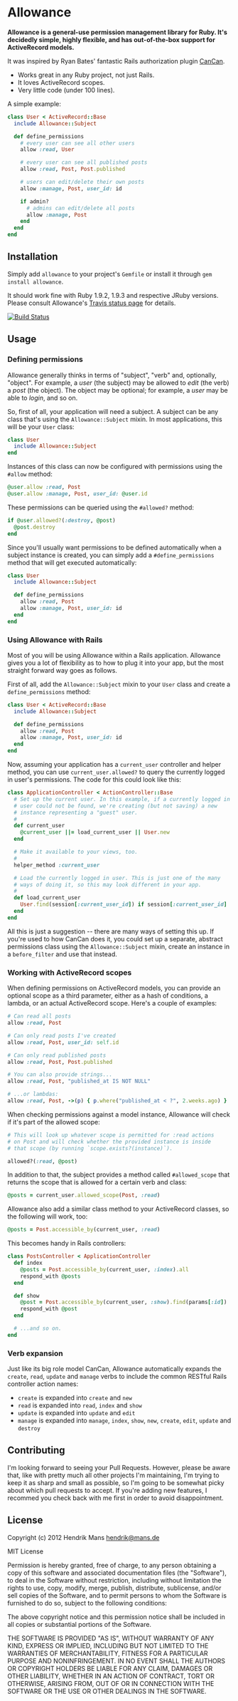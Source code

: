 # Allowance

**Allowance is a general-use permission management library for Ruby.
It's decidedly simple, highly flexible, and has out-of-the-box support
for ActiveRecord models.**

It was inspired by Ryan Bates' fantastic Rails authorization plugin [CanCan](https://github.com/ryanb/cancan).

* Works great in any Ruby project, not just Rails.
* It loves ActiveRecord scopes.
* Very little code (under 100 lines).

A simple example:

~~~ ruby
class User < ActiveRecord::Base
  include Allowance::Subject

  def define_permissions
    # every user can see all other users
    allow :read, User

    # every user can see all published posts
    allow :read, Post, Post.published

    # users can edit/delete their own posts
    allow :manage, Post, user_id: id

    if admin?
      # admins can edit/delete all posts
      allow :manage, Post
    end
  end
end
~~~



## Installation

Simply add `allowance` to your project's `Gemfile` or install it through `gem install allowance`.

It should work fine with Ruby 1.9.2, 1.9.3 and respective JRuby versions. Please consult Allowance's [Travis status page](http://travis-ci.org/hmans/allowance) for details.

[![Build Status](https://secure.travis-ci.org/hmans/allowance.png?branch=master)](http://travis-ci.org/hmans/allowance)


## Usage

### Defining permissions

Allowance generally thinks in terms of "subject", "verb" and, optionally, "object". For example, a _user_ (the subject) may be allowed to _edit_ (the verb) a _post_ (the object). The object may be optional; for example, a _user_ may be able to _login_, and so on.

So, first of all, your application will need a subject. A subject can be any class that's using the `Allowance::Subject` mixin. In most applications, this will be your `User` class:

~~~ ruby
class User
  include Allowance::Subject
end
~~~

Instances of this class can now be configured with permissions using the `#allow` method:

~~~ ruby
@user.allow :read, Post
@user.allow :manage, Post, user_id: @user.id
~~~

These permissions can be queried using the `#allowed?` method:

~~~ ruby
if @user.allowed?(:destroy, @post)
  @post.destroy
end
~~~

Since you'll usually want permissions to be defined automatically when a subject instance is created, you can simply add a `#define_permissions` method that will get executed automatically:

~~~ ruby
class User
  include Allowance::Subject

  def define_permissions
    allow :read, Post
    allow :manage, Post, user_id: id
  end
end
~~~


### Using Allowance with Rails

Most of you will be using Allowance within a Rails application. Allowance gives you a lot of flexibility as to how to plug it into your app, but the most straight forward way goes as follows.

First of all, add the `Allowance::Subject` mixin to your `User` class and create a `define_permissions` method:

~~~ ruby
class User < ActiveRecord::Base
  include Allowance::Subject

  def define_permissions
    allow :read, Post
    allow :manage, Post, user_id: id
  end
end
~~~

Now, assuming your application has a `current_user` controller and helper method, you can use `current_user.allowed?` to query the currently logged in user's permissions. The code for this could look like this:

~~~ ruby
class ApplicationController < ActionController::Base
  # Set up the current user. In this example, if a currently logged in
  # user could not be found, we're creating (but not saving) a new
  # instance representing a "guest" user.
  # 
  def current_user
    @current_user ||= load_current_user || User.new
  end

  # Make it available to your views, too.
  #
  helper_method :current_user

  # Load the currently logged in user. This is just one of the many
  # ways of doing it, so this may look different in your app.
  #
  def load_current_user
    User.find(session[:current_user_id]) if session[:current_user_id]
  end
end
~~~  

All this is just a suggestion -- there are many ways of setting this up. If you're used to how CanCan does it, you could set up a separate, abstract permissions class using the `Allowance::Subject` mixin, create an instance in a `before_filter` and use that instead.


### Working with ActiveRecord scopes

When defining permissions on ActiveRecord models, you can provide an optional scope as a third parameter, either as a hash of conditions, a lambda, or an actual ActiveRecord scope. Here's a couple of examples:

~~~ ruby
# Can read all posts
allow :read, Post

# Can only read posts I've created
allow :read, Post, user_id: self.id

# Can only read published posts
allow :read, Post, Post.published

# You can also provide strings...
allow :read, Post, "published_at IS NOT NULL"

# ...or lambdas:
allow :read, Post, ->(p) { p.where("published_at < ?", 2.weeks.ago) }
~~~

When checking permissions against a model instance, Allowance will check if it's part of the allowed scope:

~~~ ruby
# This will look up whatever scope is permitted for :read actions
# on Post and will check whether the provided instance is inside
# that scope (by running `scope.exists?(instance)`).

allowed?(:read, @post)
~~~

In addition to that, the subject provides a method called `#allowed_scope` that returns the scope that is allowed for a certain verb and class:

~~~ ruby
@posts = current_user.allowed_scope(Post, :read)
~~~

Allowance also add a similar class method to your ActiveRecord classes, so the following will work, too:

~~~ ruby
@posts = Post.accessible_by(current_user, :read)
~~~

This becomes handy in Rails controllers:

~~~ ruby
class PostsController < ApplicationController
  def index
    @posts = Post.accessible_by(current_user, :index).all
    respond_with @posts
  end

  def show
    @post = Post.accessible_by(current_user, :show).find(params[:id])
    respond_with @post
  end

  # ...and so on.
end
~~~


### Verb expansion

Just like its big role model CanCan, Allowance automatically expands the `create`, `read`, `update` and `manage` verbs to include the common RESTful Rails controller action names:

* `create` is expanded into `create` and `new`
* `read` is expanded into `read`, `index` and `show`
* `update` is expanded into `update` and `edit`
* `manage` is expanded into `manage`, `index`, `show`, `new`, `create`, `edit`, `update` and `destroy`


## Contributing

I'm looking forward to seeing your Pull Requests. However, please be aware that,
like with pretty much all other projects I'm maintaining, I'm trying to keep it
as sharp and small as possible, so I'm going to be somewhat picky about which pull
requests to accept. If you're adding new features, I recommed you check back
with me first in order to avoid disappointment.

## License

Copyright (c) 2012 Hendrik Mans <hendrik@mans.de>

MIT License

Permission is hereby granted, free of charge, to any person obtaining
a copy of this software and associated documentation files (the
"Software"), to deal in the Software without restriction, including
without limitation the rights to use, copy, modify, merge, publish,
distribute, sublicense, and/or sell copies of the Software, and to
permit persons to whom the Software is furnished to do so, subject to
the following conditions:

The above copyright notice and this permission notice shall be
included in all copies or substantial portions of the Software.

THE SOFTWARE IS PROVIDED "AS IS", WITHOUT WARRANTY OF ANY KIND,
EXPRESS OR IMPLIED, INCLUDING BUT NOT LIMITED TO THE WARRANTIES OF
MERCHANTABILITY, FITNESS FOR A PARTICULAR PURPOSE AND
NONINFRINGEMENT. IN NO EVENT SHALL THE AUTHORS OR COPYRIGHT HOLDERS BE
LIABLE FOR ANY CLAIM, DAMAGES OR OTHER LIABILITY, WHETHER IN AN ACTION
OF CONTRACT, TORT OR OTHERWISE, ARISING FROM, OUT OF OR IN CONNECTION
WITH THE SOFTWARE OR THE USE OR OTHER DEALINGS IN THE SOFTWARE.
